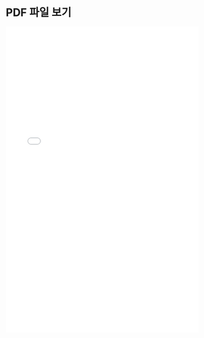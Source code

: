 <!DOCTYPE html>
<html lang="ko">
<head>
    <meta charset="UTF-8">
    <meta name="viewport" content="width=device-width, initial-scale=1.0">
    <title>PDF Viewer</title>
</head>
<body>
    <h1>PDF 파일 보기</h1>
    <embed src="./TILing-보고서.pdf" width="100%" height="800px" type="application/pdf">
</body>
</html>
